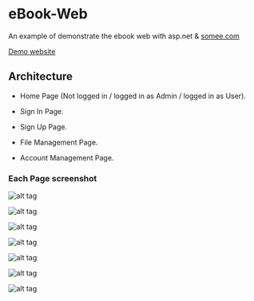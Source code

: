 # eBook-Web

An example of demonstrate the ebook web with asp.net & [somee.com](https://somee.com/default.aspx)

[Demo website](http://ebookdemo.somee.com/Default.aspx)

## Architecture 

- Home Page (Not logged in / logged in as Admin / logged in as User). 

- Sign In Page. 

- Sign Up Page. 

- File Management Page. 

- Account Management Page. 

### Each Page screenshot

![alt tag](https://i.imgur.com/RhosdLr.png) 

![alt tag](https://i.imgur.com/2JaFus2.png) 

![alt tag](https://i.imgur.com/7l7c5Ce.png) 

![alt tag](https://imgur.com/Y4Z5aH6.png) 

![alt tag](https://imgur.com/n3dgTZp.png) 

![alt tag](https://imgur.com/5uSswLH.png) 

![alt tag](https://imgur.com/Y6aeRG5.png) 
